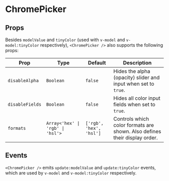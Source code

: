 # ChromePicker

## Props

Besides `modelValue` and `tinyColor` (used with `v-model` and `v-model:tinyColor` respectively), `<ChromePicker />` also supports the following props:

| Prop            | Type                         | Default                  | Description |
|-----------------|------------------------------|--------------------------|-------------|
| `disableAlpha`  | `Boolean`                    | `false`                  | Hides the alpha (opacity) slider and input when set to `true`. |
| `disableFields` | `Boolean`                    | `false`                  | Hides all color input fields when set to `true`. |
| `formats`       | `Array<'hex' \| 'rgb' \| 'hsl'>` | `['rgb', 'hex', 'hsl']` | Controls which color formats are shown. Also defines their display order. |

## Events

`<ChromePicker />` emits `update:modelValue` and `update:tinyColor` events, which are used by `v-model` and `v-model:tinyColor` respectively.
